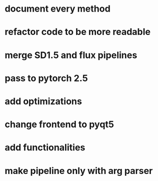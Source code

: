 # document every method
# refactor code to be more readable
# merge SD1.5 and flux pipelines
# pass to pytorch 2.5
# add optimizations
# change frontend to pyqt5
# add functionalities
# make pipeline only with arg parser